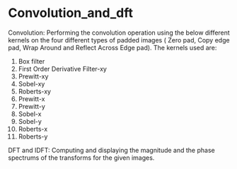 # Convolution_and_dft
Convolution:
Performing the convolution operation using the below different kernels on the four different types of padded images ( Zero pad, Copy edge pad, Wrap Around and Reflect Across Edge pad). The kernels used are:
1. Box filter 
2. First Order Derivative Filter-xy 
3. Prewitt-xy 
4. Sobel-xy 
5. Roberts-xy 
6. Prewitt-x 
7. Prewitt-y 
8. Sobel-x 
9. Sobel-y 
10. Roberts-x 
11. Roberts-y

DFT and IDFT:
Computing and displaying the magnitude and the phase spectrums of the transforms for the given images.
